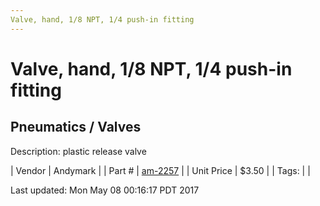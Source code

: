 ```yaml
---
Valve, hand, 1/8 NPT, 1/4 push-in fitting
---
```

# Valve, hand, 1/8 NPT, 1/4 push-in fitting
## Pneumatics / Valves
Description: 	plastic release valve 

| Vendor | Andymark | 
| Part # | [am-2257](http://www.andymark.com/product-p/am-2257.htm) | 
| Unit Price | $3.50 | 
| Tags: |  | 

Last updated: Mon May 08 00:16:17 PDT 2017
